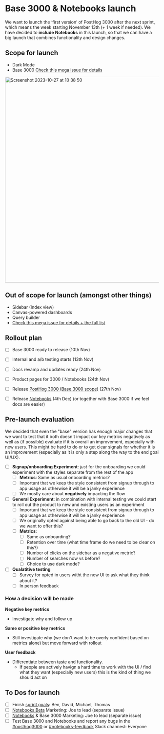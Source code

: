 # Base 3000 & Notebooks launch

We want to launch the ‘first version’ of PostHog 3000 after the next sprint, which means the week starting November 13th (+ 1 week if needed). We have decided to **include Notebooks** in this launch, so that we can have a big launch that combines functionality and design changes.

## Scope for launch

- Dark Mode
- Base 3000 [Check this mega issue for details](https://github.com/PostHog/posthog/issues/18089)
    
<img width="674" alt="Screenshot 2023-10-27 at 10 38 50" src="https://github.com/PostHog/meta/assets/14750837/abb9e559-91ea-408b-a8fd-5105f3c4c626">

## Out of scope for launch (amongst other things)

- Sidebar (Index view)
- Canvas-powered dashboards
- Query builder
- [Check this mega issue for details + the full list](https://github.com/PostHog/posthog/issues/18089)




## Rollout plan
- [ ] Base 3000 ready to release (10th Nov)
- [ ] Internal and a/b testing starts (13th Nov)
- [ ] Docs revamp and updates ready (24th Nov)
- [ ] Product pages for 3000 / Notebooks (24th Nov)
- [ ] Release [PostHog 3000 (Base 3000 scope)](https://app.posthog.com/feature_flags/8472) (27th Nov)
- [ ] Release [Notebooks](https://app.posthog.com/feature_flags/8734) (4th Dec) (or together with Base 3000 if we feel docs are easier)


## Pre-launch evaluation

We decided that even the "base" version has enough major changes that we want to test that it both doesn't impact our key metrics negatively as well as (if possible) evaluate if it is overall an improvement, especially with new users.
This might be hard to do or to get clear signals for whether it is an improvement (especially as it is only a step along the way to the end goal UI/UX).

- [ ] **Signup/onboarding Experiment**: _just_ for the onboarding we could experiment with the styles separate from the rest of the app
  - [ ] **Metrics**: Same as usual onboarding metrics?
  - [ ] Important that we keep the style consistent from signup through to app usage as otherwise it will be a janky experience
  - [ ] We mostly care about **negatively** impacting the flow
- [ ] **General Experiment**: in combination with internal testing we could start to roll out the product to new and existing users as an experiment
  - [ ] Important that we keep the style consistent from signup through to app usage as otherwise it will be a janky experience
  - [ ] We originally opted against being able to go back to the old UI - do we want to offer this?
  - [ ] **Metrics**:
    - [ ] Same as onboarding?
    - [ ] Retention over time (what time frame do we need to be clear on this?)
    - [ ] Number of clicks on the sidebar as a negative metric?
    - [ ] Number of searches now vs before?
    - [ ] Choice to use dark mode?
- [ ] **Qualatitive testing**
  - [ ] Survey for opted in users witht the new UI to ask what they think about it?
  - [ ] In person feedback

### How a decision will be made

**Negative key metrics** 
- Investigate why and follow up 

**Same or positive key metrics** 
- Still investigate why (we don't want to be overly confident based on metrics alone) but move forward with rollout

**User feedback**
- Differentiate between taste and functionality.
  - If people are actively havign a hard time to work with the UI / find what they want (especially new users) this is the kind of thing we should act on


## To Dos for launch

- [ ]  Finish [sprint goals](https://github.com/PostHog/posthog/issues/18174#issuecomment-1779475963): Ben, David, Michael, Thomas
- [ ]  [Notebooks Beta](https://github.com/PostHog/meta/issues/139) Marketing: Joe to lead (separate issue)
- [ ]  [Notebooks](https://github.com/PostHog/meta/issues/139) & Base 3000 Marketing: Joe to lead (separate issue)
- [ ]  Test Base 3000 and Notebooks and report any bugs in the [#posthog3000](https://posthog.slack.com/archives/C04L2CV12V9) or [#notebooks-feedback](https://posthog.slack.com/archives/C05N9R3HT7V) Slack channesl: Everyone
